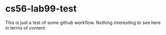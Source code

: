 cs56-lab99-test
===============

This is just a test of some github workflow.  Nothing interesting to see here in terms of content.